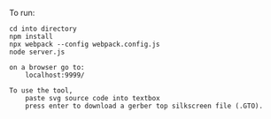 To run:

    cd into directory
    npm install
    npx webpack --config webpack.config.js
    node server.js

    on a browser go to: 
        localhost:9999/

    To use the tool,
        paste svg source code into textbox
        press enter to download a gerber top silkscreen file (.GTO).